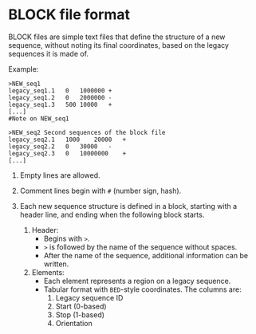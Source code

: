# BLOCK file format

BLOCK files are simple text files that define the structure of a new sequence, without noting its final coordinates, based on the legacy sequences it is made of.

Example:

```
>NEW_seq1
legacy_seq1.1	0	1000000	+
legacy_seq1.2	0	2000000	-
legacy_seq1.3	500	10000	+
[...]
#Note on NEW_seq1

>NEW_seq2 Second sequences of the block file
legacy_seq2.1	1000	20000	+
legacy_seq2.2	0	30000	-
legacy_seq2.3	0	10000000	+
[...]
```

1. Empty lines are allowed.

2. Comment lines begin with `#` (number sign, hash).

3. Each new sequence structure is defined in a block, starting with a header line, and ending when the following block starts.

   1. Header:
      * Begins with `>`.
      * `>` is followed by the name of the sequence without spaces.
      * After the name of the sequence, additional information can be written.
   2. Elements:
      * Each element represents a region on a legacy sequence.
      * Tabular format with `BED`-style coordinates. The columns are:
        1. Legacy sequence ID
        2. Start (0-based)
        3. Stop (1-based)
        4. Orientation

   
